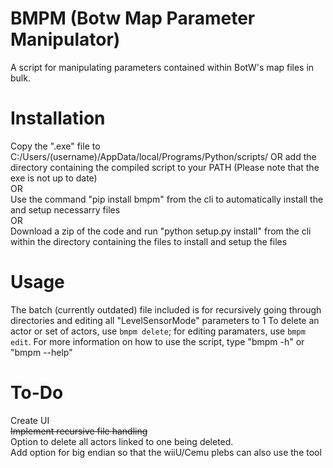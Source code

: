 # BMPM (Botw Map Parameter Manipulator)
 A script for manipulating parameters contained within BotW's map files in bulk.

# Installation
 Copy the ".exe" file to C:/Users/(username)/AppData/local/Programs/Python/scripts/ OR add the directory containing the compiled script to your PATH (Please note that the exe is not up to date)
 <br>
 OR
 <br>
 Use the command "pip install bmpm" from the cli to automatically install the and setup necessarry files
 <br>
 OR
 <br>
 Download a zip of the code and run "python setup.py install" from the cli within the directory containing the files to install and setup the files

# Usage
 The batch (currently outdated) file included is for recursively going through directories and editing all "LevelSensorMode" parameters to 1
 To delete an actor or set of actors, use `bmpm delete`; for editing paramaters, use `bmpm edit`.
 For more information on how to use the script, type "bmpm -h" or "bmpm --help"

# To-Do
 Create UI
 <br>
 ~~Implement recursive file handling~~
 <br>
 Option to delete all actors linked to one being deleted.
 <br>
 Add option for big endian so that the wiiU/Cemu plebs can also use the tool